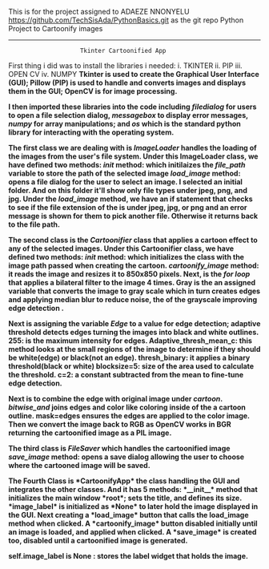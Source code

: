 This is for the project assigned to ADAEZE NNONYELU
https://github.com/TechSisAda/PythonBasics.git as the git repo 
Python Project to Cartoonify images

*****************************************************************************************************************************************
                        Tkinter Cartoonified App
First thing i did was to install the libraries i needed:
i. TKINTER
ii. PIP
iii. OPEN CV
iv. NUMPY
<b>
Tkinter is used to create the Graphical User Interface (GUI); Pillow (PIP) is used to handle and converts images and displays them in the GUI; OpenCV is for image processing.<p></p>

I then imported these libraries into the code including *filedialog* for users to open a file selection dialog, *messagebox* to display error messages, *numpy* for array manipulations; and *os* which is the standard python library for interacting with the operating system.<b>

The first class we are dealing with is *ImageLoader* handles the loading of the images from the user's file system.
Under this ImageLoader class, we have defined two methods:
 *__init__* method: which initilaizes the *file_path* variable to store the path of the selected image
 *load_image* method: opens a file dialog for the user to select an image. I selected an initial folder. And on this folder it'll show only file types under jpeg, png, and jpg.
 Under the *load_image* method, we have an if statement that checks to see if the file extension of the is under jpeg, jpg, or png and an error message is shown for them to pick another file. Otherwise it returns back to the file path.<b>

 The second class is the *Cartoonifier* class that applies a cartoon effect to any of the selected images.
 Under this Cartoonifier class, we have defined two methods:
 *__init__* method: which initializes the class with the image path passed when creating the cartoon.
 *cartoonify_image* method: it reads the image and resizes it to 850x850 pixels.
 Next, is the *for loop* that applies a bilateral filter to the image 4 times.
 Gray is the an assigned variable that converts the image to gray scale which in turn creates edges and applying median blur to reduce noise, the of the grayscale improving edge detection .<b>

Next is assigning the variable *Edge* to a value for edge detection; adaptive threshold detects edges turning the images  into black and white outlines.
255: is the maximum intensity for edges.
Adaptive_thresh_mean_c: this method looks at the small regions of the image to determine if they should be white(edge) or black(not an edge).
thresh_binary: it applies a binary threshold(black or white)
blocksize=5: size of the area used to calculate the threshold.
c=2: a constant subtracted from the mean to fine-tune edge detection.<b>

Next is to combine the edge with original image under *cartoon*. *bitwise_and* joins edges and color like coloring inside of the a cartoon outline.
mask=edges ensures the edges are applied to the color image.
Then we convert the image back to RGB as OpenCV works in BGR returning the cartoonified image as a PIL image.<b>

The third class is *FileSaver* which handles the cartoonified image
*save_image* method: opens a save dialog allowing the user to choose where the cartooned image will be saved.
<p></p>
The Fourth Class is *CartoonifyApp* the class handling the GUI and integrates the other classes. And it has 5 methods:<b>
*__init__* method that initializes the main window *root*; sets the title, and defines its size. *image_label* is initialized as *None* to later hold the image displayed in the GUI.
Next creating a *load_image* button that calls the load_image method when clicked.
A *cartoonify_image* button disabled initially until an image is loaded, and applied when clicked.
A *save_image* is created too, disabled until a cartoonified image is generated.
<p>
self.image_label is None : stores the label widget that holds the image.

</p>